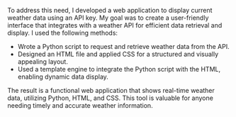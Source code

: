 To address this need, I developed a web application to display current weather data using an API key. 
My goal was to create a user-friendly interface that integrates with a weather API for efficient data retrieval and display. 
I used the following methods:

- Wrote a Python script to request and retrieve weather data from the API.
- Designed an HTML file and applied CSS for a structured and visually appealing layout.
- Used a template engine to integrate the Python script with the HTML, enabling dynamic data display.

The result is a functional web application that shows real-time weather data, utilizing Python, HTML, and CSS. 
This tool is valuable for anyone needing timely and accurate weather information.
